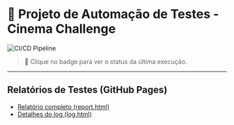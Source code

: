 # 🤖 Projeto de Automação de Testes - Cinema Challenge

![CI/CD Pipeline](https://github.com/PeeeDrummm/cinema-challenge-tests/actions/workflows/ci-cd-pipeline.yml/badge.svg)

> 🚀 Clique no badge para ver o status da última execução.

---

## Relatórios de Testes (GitHub Pages)

- [Relatório completo (report.html)](https://PeeeDrummm.github.io/cinema-challenge-tests/report.html)  
- [Detalhes do log (log.html)](https://PeeeDrummm.github.io/cinema-challenge-tests/log.html)  
